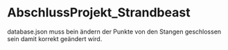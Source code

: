 # AbschlussProjekt_Strandbeast

database.json muss bein ändern der Punkte von den Stangen geschlossen sein damit korrekt geändert wird.